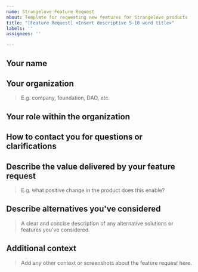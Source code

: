```yaml
---
name: Strangelove Feature Request
about: Template for requesting new features for Strangelove products
title: "[Feature Request] <Insert descriptive 5-10 word title>"
labels: ''
assignees: ''

---
```


## Your name 

## Your organization

> E.g. company, foundation, DAO, etc.

## Your role within the organization

## How to contact you for questions or clarifications

## Describe the value delivered by your feature request

> E.g. what positive change in the product does this enable?

## Describe alternatives you've considered

> A clear and concise description of any alternative solutions or features you've considered.

## Additional context

> Add any other context or screenshots about the feature request here.
